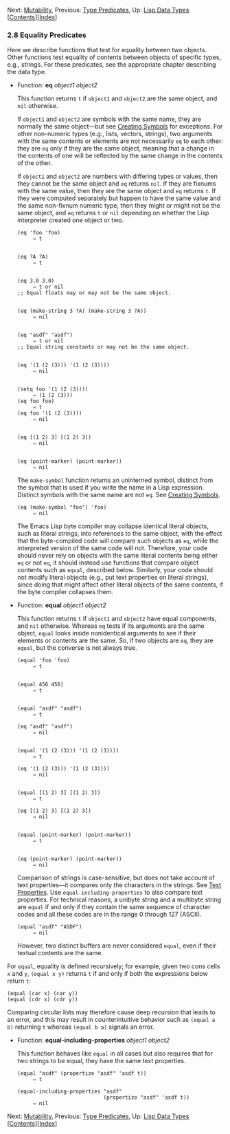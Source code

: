 <!-- This is the GNU Emacs Lisp Reference Manual
corresponding to Emacs version 27.2.

Copyright (C) 1990-1996, 1998-2021 Free Software Foundation,
Inc.

Permission is granted to copy, distribute and/or modify this document
under the terms of the GNU Free Documentation License, Version 1.3 or
any later version published by the Free Software Foundation; with the
Invariant Sections being "GNU General Public License," with the
Front-Cover Texts being "A GNU Manual," and with the Back-Cover
Texts as in (a) below.  A copy of the license is included in the
section entitled "GNU Free Documentation License."

(a) The FSF's Back-Cover Text is: "You have the freedom to copy and
modify this GNU manual.  Buying copies from the FSF supports it in
developing GNU and promoting software freedom." -->

<!-- Created by GNU Texinfo 6.7, http://www.gnu.org/software/texinfo/ -->

Next: [Mutability](Mutability.html), Previous: [Type Predicates](Type-Predicates.html), Up: [Lisp Data Types](Lisp-Data-Types.html)   \[[Contents](index.html#SEC_Contents "Table of contents")]\[[Index](Index.html "Index")]

### 2.8 Equality Predicates

Here we describe functions that test for equality between two objects. Other functions test equality of contents between objects of specific types, e.g., strings. For these predicates, see the appropriate chapter describing the data type.

*   Function: **eq** *object1 object2*

    This function returns `t` if `object1` and `object2` are the same object, and `nil` otherwise.

    If `object1` and `object2` are symbols with the same name, they are normally the same object—but see [Creating Symbols](Creating-Symbols.html) for exceptions. For other non-numeric types (e.g., lists, vectors, strings), two arguments with the same contents or elements are not necessarily `eq` to each other: they are `eq` only if they are the same object, meaning that a change in the contents of one will be reflected by the same change in the contents of the other.

    If `object1` and `object2` are numbers with differing types or values, then they cannot be the same object and `eq` returns `nil`. If they are fixnums with the same value, then they are the same object and `eq` returns `t`. If they were computed separately but happen to have the same value and the same non-fixnum numeric type, then they might or might not be the same object, and `eq` returns `t` or `nil` depending on whether the Lisp interpreter created one object or two.

        (eq 'foo 'foo)
             ⇒ t

    ```
    ```

        (eq ?A ?A)
             ⇒ t

    ```
    ```

        (eq 3.0 3.0)
             ⇒ t or nil
        ;; Equal floats may or may not be the same object.

    ```
    ```

        (eq (make-string 3 ?A) (make-string 3 ?A))
             ⇒ nil

    ```
    ```

        (eq "asdf" "asdf")
             ⇒ t or nil
        ;; Equal string constants or may not be the same object.

    ```
    ```

        (eq '(1 (2 (3))) '(1 (2 (3))))
             ⇒ nil

    ```
    ```

        (setq foo '(1 (2 (3))))
             ⇒ (1 (2 (3)))
        (eq foo foo)
             ⇒ t
        (eq foo '(1 (2 (3))))
             ⇒ nil

    ```
    ```

        (eq [(1 2) 3] [(1 2) 3])
             ⇒ nil

    ```
    ```

        (eq (point-marker) (point-marker))
             ⇒ nil

    The `make-symbol` function returns an uninterned symbol, distinct from the symbol that is used if you write the name in a Lisp expression. Distinct symbols with the same name are not `eq`. See [Creating Symbols](Creating-Symbols.html).

        (eq (make-symbol "foo") 'foo)
             ⇒ nil

    The Emacs Lisp byte compiler may collapse identical literal objects, such as literal strings, into references to the same object, with the effect that the byte-compiled code will compare such objects as `eq`, while the interpreted version of the same code will not. Therefore, your code should never rely on objects with the same literal contents being either `eq` or not `eq`, it should instead use functions that compare object contents such as `equal`, described below. Similarly, your code should not modify literal objects (e.g., put text properties on literal strings), since doing that might affect other literal objects of the same contents, if the byte compiler collapses them.

<!---->

*   Function: **equal** *object1 object2*

    This function returns `t` if `object1` and `object2` have equal components, and `nil` otherwise. Whereas `eq` tests if its arguments are the same object, `equal` looks inside nonidentical arguments to see if their elements or contents are the same. So, if two objects are `eq`, they are `equal`, but the converse is not always true.

        (equal 'foo 'foo)
             ⇒ t

    ```
    ```

        (equal 456 456)
             ⇒ t

    ```
    ```

        (equal "asdf" "asdf")
             ⇒ t

    <!---->

        (eq "asdf" "asdf")
             ⇒ nil

    ```
    ```

        (equal '(1 (2 (3))) '(1 (2 (3))))
             ⇒ t

    <!---->

        (eq '(1 (2 (3))) '(1 (2 (3))))
             ⇒ nil

    ```
    ```

        (equal [(1 2) 3] [(1 2) 3])
             ⇒ t

    <!---->

        (eq [(1 2) 3] [(1 2) 3])
             ⇒ nil

    ```
    ```

        (equal (point-marker) (point-marker))
             ⇒ t

    ```
    ```

        (eq (point-marker) (point-marker))
             ⇒ nil

    Comparison of strings is case-sensitive, but does not take account of text properties—it compares only the characters in the strings. See [Text Properties](Text-Properties.html). Use `equal-including-properties` to also compare text properties. For technical reasons, a unibyte string and a multibyte string are `equal` if and only if they contain the same sequence of character codes and all these codes are in the range 0 through 127 (ASCII).

        (equal "asdf" "ASDF")
             ⇒ nil

    However, two distinct buffers are never considered `equal`, even if their textual contents are the same.

For `equal`, equality is defined recursively; for example, given two cons cells `x` and `y`, `(equal x y)` returns `t` if and only if both the expressions below return `t`:

    (equal (car x) (car y))
    (equal (cdr x) (cdr y))

Comparing circular lists may therefore cause deep recursion that leads to an error, and this may result in counterintuitive behavior such as `(equal a b)` returning `t` whereas `(equal b a)` signals an error.

*   Function: **equal-including-properties** *object1 object2*

    This function behaves like `equal` in all cases but also requires that for two strings to be equal, they have the same text properties.

        (equal "asdf" (propertize "asdf" 'asdf t))
             ⇒ t

    <!---->

        (equal-including-properties "asdf"
                                    (propertize "asdf" 'asdf t))
             ⇒ nil

Next: [Mutability](Mutability.html), Previous: [Type Predicates](Type-Predicates.html), Up: [Lisp Data Types](Lisp-Data-Types.html)   \[[Contents](index.html#SEC_Contents "Table of contents")]\[[Index](Index.html "Index")]
